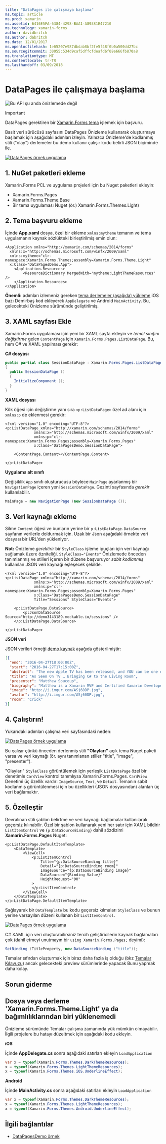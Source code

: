 ```yaml
---
title: "DataPages ile çalışmaya başlama"
ms.topic: article
ms.prod: xamarin
ms.assetid: 6416E5FA-6384-4298-BAA1-A89381E47210
ms.technology: xamarin-forms
author: davidbritch
ms.author: dabritch
ms.date: 12/01/2017
ms.openlocfilehash: 1e65207e987dbdab8bf2fe5f48f0b0a500dd27bc
ms.sourcegitcommit: 30055c534d9caf5dffcfdeafd6f08e666fb870a8
ms.translationtype: MT
ms.contentlocale: tr-TR
ms.lasthandoff: 03/09/2018
---
```

# <a name="getting-started-with-datapages"></a>DataPages ile çalışmaya başlama

![](~/media/shared/preview.png "Bu API şu anda önizlemede değil")

> [!IMPORTANT]
> DataPages gerektiren bir [Xamarin.Forms tema](~/xamarin-forms/user-interface/themes/index.md) işlemek için başvuru.


Basit veri sürücüsü sayfasını DataPages Önizleme kullanarak oluşturmaya başlamak için aşağıdaki adımları izleyin. Yalnızca Önizleme'de kodlanmış stili ("olay") derlemeler bu demo kullanır çalışır kodu belirli JSON biçiminde ile.

[![](get-started-images/demo-sml.png "DataPages örnek uygulama")](get-started-images/demo.png#lightbox "DataPages örnek uygulama")

## <a name="1-add-nuget-packages"></a>1. NuGet paketleri ekleme

Xamarin.Forms PCL ve uygulama projeleri için bu Nuget paketleri ekleyin:

* Xamarin.Forms.Pages
* Xamarin.Forms.Theme.Base
* Bir tema uygulaması Nuget (ör.) Xamarin.Forms.Themes.Light)

## <a name="2-add-theme-reference"></a>2. Tema başvuru ekleme

İçinde **App.xaml** dosya, özel bir ekleme `xmlns:mytheme` temanın ve tema uygulamanın kaynak sözlükteki birleştirilmiş emin olun:

```xaml
<Application xmlns="http://xamarin.com/schemas/2014/forms"
  xmlns:x="http://schemas.microsoft.com/winfx/2009/xaml"
  xmlns:mytheme="clr-namespace:Xamarin.Forms.Themes;assembly=Xamarin.Forms.Theme.Light"
  x:Class="DataPagesDemo.App">
    <Application.Resources>
        <ResourceDictionary MergedWith="mytheme:LightThemeResources" />
    </Application.Resources>
</Application>
```

**Önemli:** adımları izlemeniz gereken [tema derlemeler (aşağıda) yükleme](#loadtheme) iOS bazı Demirbaş kod ekleyerek `AppDelegate` ve Android `MainActivity`. Bu, gelecekteki Önizleme sürümünde geliştirilmiş.


## <a name="3-add-a-xaml-page"></a>3. XAML sayfası Ekle

Xamarin.Forms uygulaması için yeni bir XAML sayfa ekleyin ve *temel sınıfını değiştirme* gelen `ContentPage` için `Xamarin.Forms.Pages.ListDataPage`. Bu, hem C# ve XAML yapılması gerekir:

**C# dosyası**

```csharp
public partial class SessionDataPage : Xamarin.Forms.Pages.ListDataPage // was ContentPage
{
  public SessionDataPage ()
  {
    InitializeComponent ();
  }
}
```

**XAML dosyası**

Kök öğesi için değiştirme yanı sıra `<p:ListDataPage>` özel ad alanı için `xmlns:p` de eklenmesi gerekir:

```xaml
<?xml version="1.0" encoding="UTF-8"?>
<p:ListDataPage xmlns="http://xamarin.com/schemas/2014/forms"
             xmlns:x="http://schemas.microsoft.com/winfx/2009/xaml"
             xmlns:p="clr-namespace:Xamarin.Forms.Pages;assembly=Xamarin.Forms.Pages"
             x:Class="DataPagesDemo.SessionDataPage">

    <ContentPage.Content></ContentPage.Content>

</p:ListDataPage>
```

**Uygulama alt sınıfı**

Değişiklik `App` sınıfı oluşturucusu böylece `MainPage` ayarlanmış bir `NavigationPage` içeren yeni `SessionDataPage`. Gezinti sayfasında *gerekir* kullanılabilir.

```csharp
MainPage = new NavigationPage (new SessionDataPage ());
```

## <a name="3-add-the-datasource"></a>3. Veri kaynağı ekleme

Silme `Content` öğesi ve bunların yerine bir `p:ListDataPage.DataSource` sayfanın verilerle doldurmak için. Uzak bir Json aşağıdaki örnekte veri dosyası bir URL'den yükleniyor.

**Not:** Önizleme *gerektirir* bir `StyleClass` işleme ipuçları için veri kaynağı sağlamak üzere özniteliği. `StyleClass="Events"` Önizlemede önceden tanımlanmış ve stilleri içeren bir düzene başvuruyor *sabit kodlanmış* kullanılan JSON veri kaynağı eşleşecek şekilde.

```xaml
<?xml version="1.0" encoding="UTF-8"?>
<p:ListDataPage xmlns="http://xamarin.com/schemas/2014/forms"
             xmlns:x="http://schemas.microsoft.com/winfx/2009/xaml"
             xmlns:p="clr-namespace:Xamarin.Forms.Pages;assembly=Xamarin.Forms.Pages"
             x:Class="DataPagesDemo.SessionDataPage"
             Title="Sessions" StyleClass="Events">

    <p:ListDataPage.DataSource>
        <p:JsonDataSource Source="http://demo3143189.mockable.io/sessions" />
    </p:ListDataPage.DataSource>

</p:ListDataPage>
```

**JSON veri**

JSON verileri örneği [demo kaynak](http://demo3143189.mockable.io/sessions) aşağıda gösterilmiştir:

```json
[{
  "end": "2016-04-27T18:00:00Z",
  "start": "2016-04-27T17:15:00Z",
  "abstract": "The new Apple TV has been released, and YOU can be one of the first developers to write apps for it. To make things even better, you can build these apps in C#! This session will introduce the basics of how to create a tvOS app with Xamarin, including: differences between tvOS and iOS APIs, TV user interface best practices, responding to user input, as well as the capabilities and limitations of building apps for a television. Grab some popcorn—this is going to be good!",
  "title": "As Seen On TV … Bringing C# to the Living Room",
  "presenter": "Matthew Soucoup",
  "biography": "Matthew is a Xamarin MVP and Certified Xamarin Developer from Madison, WI. He founded his company Code Mill Technologies and started the Madison Mobile .Net Developers Group.  Matt regularly speaks on .Net and Xamarin development at user groups, code camps and conferences throughout the Midwest. Matt gardens hot peppers, rides bikes, and loves Wisconsin micro-brews and cheese.",
  "image": "http://i.imgur.com/ASj60DP.jpg",
  "avatar": "http://i.imgur.com/ASj60DP.jpg",
  "room": "Crick"
}]
```

## <a name="4-run"></a>4. Çalıştırın!

Yukarıdaki adımları çalışma veri sayfasındaki neden:

[![](get-started-images/demo-sml.png "DataPages örnek uygulama")](get-started-images/demo.png#lightbox "DataPages örnek uygulama")

Bu çalışır çünkü önceden derlenmiş stili **"Olayları"** açık tema Nuget paketi varsa ve veri kaynağı (ör. aynı tanımlanan stiller "title", "image", "presenter").

"Olayları" `StyleClass` görüntülemek için yerleşik `ListDataPage` özel bir denetimle `CardView` kontrol tanımlıysa Xamarin.Forms.Pages. `CardView` Denetimi üç özellik vardır: `ImageSource`, `Text`, ve `Detail`. Temanın sabit kodlanmış görüntülenmesi için bu özellikleri (JSON dosyasından) alanları üç veri bağlamaktır.

## <a name="5-customize"></a>5. Özelleştir

Devralınan stili şablon belirtme ve veri kaynağı bağlamalar kullanılarak geçersiz kılınabilir. Özel bir şablon kullanarak yeni her satır için XAML bildirir `ListItemControl` ve `{p:DataSourceBinding}` dahil sözdizimi **Xamarin.Forms.Pages** Nuget:

```xaml
<p:ListDataPage.DefaultItemTemplate>
    <DataTemplate>
        <ViewCell>
            <p:ListItemControl
                Title="{p:DataSourceBinding title}"
                Detail="{p:DataSourceBinding room}"
                ImageSource="{p:DataSourceBinding image}"
                DataSource="{Binding Value}"
                HeightRequest="90"
            >
            </p:ListItemControl>
        </ViewCell>
    </DataTemplate>
</p:ListDataPage.DefaultItemTemplate>
```

Sağlayarak bir `DataTemplate` bu kodu geçersiz kılmaları `StyleClass` ve bunun yerine varsayılan düzeni kullanan bir `ListItemControl`.

[![](get-started-images/custom-sml.png "DataPages örnek uygulama")](get-started-images/custom.png#lightbox "DataPages örnek uygulama")

C# XAML için veri oluşturabilirsiniz tercih geliştiricilerin kaynak bağlamaları çok (dahil etmeyi unutmayın bir `using Xamarin.Forms.Pages;` deyimi):

```csharp
SetBinding (TitleProperty, new DataSourceBinding ("title"));
```


Temalar sıfırdan oluşturmak için biraz daha fazla iş olduğu (bkz [Temalar Kılavuzu](~/xamarin-forms/user-interface/themes/index.md)) ancak gelecekteki preview sürümlerinde yapacak Bunu yapmak daha kolay.


## <a name="troubleshooting"></a>Sorun giderme

<a name="loadtheme"/>

## <a name="could-not-load-file-or-assembly-xamarinformsthemelight-or-one-of-its-dependencies"></a>Dosya veya derleme 'Xamarin.Forms.Theme.Light' ya da bağımlılıklarından biri yüklenemedi

Önizleme sürümünde Temalar çalışma zamanında yük mümkün olmayabilir. İlgili projelere bu hatayı düzeltmek için aşağıdaki kodu ekleyin.

**iOS**

İçinde **AppDelegate.cs** sonra aşağıdaki satırları ekleyin `LoadApplication`

```csharp
var x = typeof(Xamarin.Forms.Themes.DarkThemeResources);
x = typeof(Xamarin.Forms.Themes.LightThemeResources);
x = typeof(Xamarin.Forms.Themes.iOS.UnderlineEffect);
```

**Android**

İçinde **MainActivity.cs** sonra aşağıdaki satırları ekleyin `LoadApplication`

```csharp
var x = typeof(Xamarin.Forms.Themes.DarkThemeResources);
x = typeof(Xamarin.Forms.Themes.LightThemeResources);
x = typeof(Xamarin.Forms.Themes.Android.UnderlineEffect);
```



## <a name="related-links"></a>İlgili bağlantılar

- [DataPagesDemo örnek](https://github.com/xamarin/xamarin-forms-samples/tree/master/Pages/DataPagesDemo)
